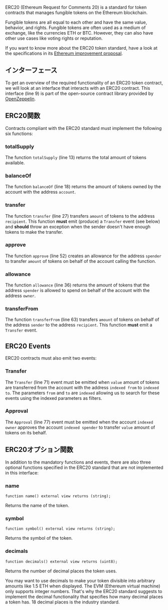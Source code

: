 ERC20 (Ethereum Request for Comments 20) is a standard for token contracts that manages fungible tokens on the Ethereum blockchain.

Fungible tokens are all equal to each other and have the same value, behavior, and rights. Fungible tokens are often used as a medium of exchange, like the currencies ETH or BTC. However, they can also have other use cases like voting rights or reputation.

If you want to know more about the ERC20 token standard, have a look at the specifications in its <a href="https://eips.ethereum.org/EIPS/eip-20" target="_blank">Ethereum improvement proposal</a>.

## インターフェース

To get an overview of the required functionality of an ERC20 token contract, we will look at an interface that interacts with an ERC20 contract.
This interface (line 9) is part of the open-source contract library provided by <a href="https://github.com/OpenZeppelin/openzeppelin-contracts/blob/v4.4.0/contracts/token/ERC20/IERC20.sol" target="_blank">OpenZeppelin</a>.

## ERC20関数

Contracts compliant with the ERC20 standard must implement the following six functions:

### totalSupply

The function `totalSupply` (line 13) returns the total amount of tokens available.

### balanceOf

The function `balanceOf` (line 18) returns the amount of tokens owned by the account with the address `account`.

### transfer

The function `transfer` (line 27) transfers `amount` of tokens to the address `recipient`.
This function **must** emit (produce) a `Transfer` event (see below) and **should** throw an exception when the sender doesn't have enough tokens to make the transfer.

### approve

The function `approve` (line 52) creates an allowance for the address `spender` to transfer `amount` of tokens on behalf of the account calling the function.

### allowance

The function `allowance` (line 36) returns the amount of tokens that the address `spender` is allowed to spend on behalf of the account with the address `owner`.

### transferFrom

The function `transferFrom` (line 63) transfers `amount` of tokens on behalf of the address `sender` to the address `recipient`.
This function **must** emit a `Transfer` event.

## ERC20 Events

ERC20 contracts must also emit two events:

### Transfer

The `Transfer` (line 71) event must be emitted when `value` amount of tokens are transferred from the account with the address `indexed from` to `indexed to`. The parameters `from` and `to` are `indexed` allowing us to search for these events using the indexed parameters as filters.

### Approval

The `Approval` (line 77)  event must be emitted when the account `indexed owner` approves the account `indexed spender` to transfer `value` amount of tokens on its behalf.

## ERC20オプション関数

In addition to the mandatory functions and events, there are also three optional functions specified in the ERC20 standard that are not implemented in this interface:

### name

`function name() external view returns (string);`

Returns the name of the token.

### symbol

`function symbol() external view returns (string);`

Returns the symbol of the token.

### decimals

`function decimals() external view returns (uint8);`

Returns the number of decimal places the token uses.

You may want to use decimals to make your token divisible into arbitrary amounts like 1.5 ETH when displayed. The EVM (Ethereum virtual machine) only supports integer numbers. That's why the ERC20 standard suggests to implement the decimal functionality that specifies how many decimal places a token has. 18 decimal places is the industry standard.
